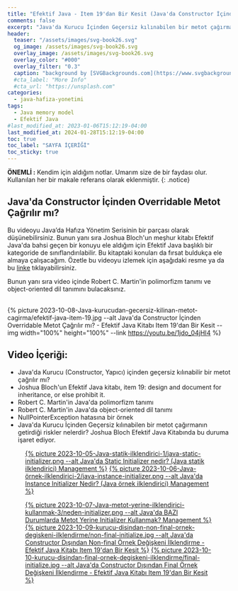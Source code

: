 ```yaml
---
title: "Efektif Java - Item 19'dan Bir Kesit (Java'da Constructor İçinden Overridable Bir Metot Çağrılır mı?)"
comments: false
excerpt: "Java'da Kurucu İçinden Geçersiz kılınabilen bir metot çağırmanın getirdiği riskler nelerdir? Joshua Bloch Efektif Java Kitabında bu duruma işaret ediyor."
header:
  teaser: "/assets/images/svg-book26.svg"
  og_image: /assets/images/svg-book26.svg
  overlay_image: /assets/images/svg-book26.svg
  overlay_color: "#000"
  overlay_filter: "0.3"
  caption: "background by [SVGBackgrounds.com](https://www.svgbackgrounds.com/)"
  #cta_label: "More Info"
  #cta_url: "https://unsplash.com"
categories:
  - java-hafiza-yonetimi
tags:
  - Java memory model
  - Efektif Java
#last_modified_at: 2023-01-06T15:12:19-04:00
last_modified_at: 2024-01-28T15:12:19-04:00
toc: true
toc_label: "SAYFA İÇERİĞİ"
toc_sticky: true
---
```


**ÖNEMLİ :** Kendim için aldığım notlar. Umarım size de bir faydası olur. Kullanılan her bir makale referans olarak eklenmiştir.
{: .notice}

## Java'da Constructor İçinden Overridable Metot Çağrılır mı?

Bu videoyu Java’da Hafıza Yönetim Serisinin bir parçası olarak düşünebilirsiniz. Bunun yanı sıra Joshua Bloch'un meşhur kitabı Efektif Java'da bahsi geçen bir konuyu ele aldığım için Efektif Java başlıklı bir kategoride de sınıflandırılabilir. Bu kitaptaki konuları da fırsat buldukça ele almaya çalışacağım. Özetle bu videoyu izlemek için aşağıdaki resme ya da bu [linke](https://www.youtube.com/watch?v=1jdo_04jHI4) tıklayabilirsiniz.

Bunun yanı sıra video içinde Robert C. Martin'in polimorfizm tanımı ve object-oriented dil tanımını bulacaksınız.

<br/>{% picture 2023-10-08-Java-kurucudan-gecersiz-kilinan-metot-cagirma/efektif-java-item-19.jpg --alt Java'da Constructor İçinden Overridable Metot Çağrılır mı? - Efektif Java Kitabı Item 19'dan Bir Kesit --img width="100%" height="100%" --link https://youtu.be/1jdo_04jHI4 %}<br/>

## Video İçeriği:

* Java'da Kurucu (Constructor, Yapıcı) içinden geçersiz kılınabilir bir metot çağrılır mı?
* Joshua Bloch'un Efektif Java kitabı, item 19: design and document for inheritance, or else prohibit it. 
* Robert C. Martin'in Java'da polimorfizm tanımı
* Robert C. Martin'in Java'da object-oriented dil tanımı
* NullPointerException hatasına bir örnek
* Java'da Kurucu İçinden Geçersiz kılınabilen bir metot çağırmanın getirdiği riskler nelerdir? Joshua Bloch Efektif Java Kitabında bu duruma işaret ediyor.

<figure class="half">
  <a href="https://youtu.be/h-MPSkUk414" >{% picture 2023-10-05-Java-statik-ilklendirici-1/java-static-initializer.png --alt Java'da Static Initializer nedir? (Java statik ilklendirici) Management %}</a>
  <a href="https://youtu.be/TNsdmcYCckw" >{% picture 2023-10-06-Java-örnek-ilklendirici-2/java-instance-initializer.png --alt Java'da Instance Initializer Nedir? (Java örnek ilklendirici) Management %}</a>
  <figcaption></figcaption>
</figure>

<figure class="third">
  <a href="https://youtu.be/kJEaDx6dPWk" >{% picture 2023-10-07-Java-metot-yerine-ilklendirici-kullanmak-3/neden-initializer.png --alt Java'da BAZI Durumlarda Metot Yerine Initializer Kullanmak? Management %}</a>
  <a href="https://youtu.be/eZg0rbJE_Os" >{% picture 2023-10-09-kurucu-disindan-non-final-ornek-degiskeni-ilklendirme/non-final-initialize.jpg --alt Java'da Constructor Dışından Non-final Örnek Değişkeni İlklendirme - Efektif Java Kitabı Item 19'dan Bir Kesit %}</a>
  <a href="https://www.youtube.com/watch?v=5LH2bZdnYE4" >{% picture 2023-10-10-kurucu-disindan-final-ornek-degiskeni-ilklendirme/final-initialize.jpg --alt Java'da Constructor Dışından Final Örnek Değişkeni İlklendirme - Efektif Java Kitabı Item 19'dan Bir Kesit %}</a>
  <figcaption></figcaption>
</figure>
